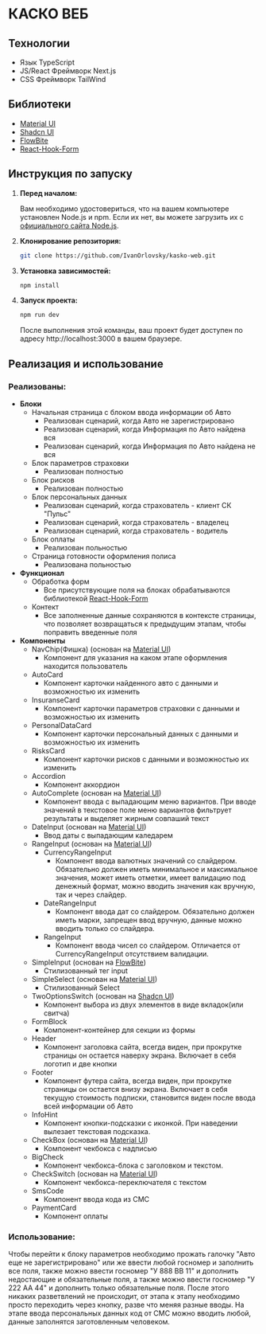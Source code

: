 # КАСКО ВЕБ

## Технологии

-   Язык TypeScript
-   JS/React Фреймворк Next.js
-   CSS Фреймворк TailWind

## Библиотеки

-   [Material UI](https://mui.com/)
-   [Shadcn UI](https://ui.shadcn.com/)
-   [FlowBite](https://flowbite.com/)
-   [React-Hook-Form](https://react-hook-form.com/)

## Инструкция по запуску

1. **Перед началом:**

    Вам необходимо удостовериться, что на вашем компьютере установлен Node.js и npm. Если их нет, вы можете загрузить их с [официального сайта Node.js](https://nodejs.org/).

2. **Клонирование репозитория:**

    ```bash
    git clone https://github.com/IvanOrlovsky/kasko-web.git
    ```

3. **Установка зависимостей:**

    ```bash
    npm install
    ```

4. **Запуск проекта:**

    ```bash
    npm run dev
    ```

    После выполнения этой команды, ваш проект будет доступен по адресу http://localhost:3000 в вашем браузере.

## **Реализация и использование**

### Реализованы:

-   **Блоки**
    -   Начальная страница с блоком ввода информации об Авто
        -   Реализован сценарий, когда Авто не зарегистрировано
        -   Реализован сценарий, когда Информация по Авто найдена вся
        -   Реализован сценарий, когда Информация по Авто найдена не вся
    -   Блок параметров страховки
        -   Реализован полностью
    -   Блок рисков
        -   Реализован полностью
    -   Блок персональных данных
        -   Реализован сценарий, когда страхователь - клиент СК "Пульс"
        -   Реализован сценарий, когда страхователь - владелец
        -   Реализован сценарий, когда страхователь - водитель
    -   Блок оплаты
        -   Реализован польностью
    -   Страница готовности оформления полиса
        -   Реализована польностью
-   **Функционал**
    -   Обработка форм
        -   Все присутствующие поля на блоках обрабатываются библиотекой [React-Hook-Form](https://react-hook-form.com/)
    -   Контект
        -   Все заполненные данные сохраняются в контексте страницы, что позволяет возвращаться к предыдущим этапам, чтобы поправить введенные поля
-   **Компоненты**
    -   NavChip(Фишка) (основан на [Material UI](https://mui.com/))
        -   Компонент для указания на каком этапе оформления находится пользователь
    -   AutoCard
        -   Компонент карточки найденного авто с данными и возможностью их изменить
    -   InsuranseCard
        -   Компонент карточки параметров страховки с данными и возможностью их изменить
    -   PersonalDataCard
        -   Компонент карточки персональный данных с данными и возможностью их изменить
    -   RisksCard
        -   Компонент карточки рисков с данными и возможностью их изменить
    -   Accordion
        -   Компонент аккордион
    -   AutoComplete (основан на [Material UI](https://mui.com/))
        -   Компонент ввода с выпадающим меню вариантов. При вводе значений в текстовое поле меню вариантов фильтрует результаты и выделяет жирным совпаший текст
    -   DateInput (основан на [Material UI](https://mui.com/))
        -   Ввод даты с выпадающим каледарем
    -   RangeInput (основан на [Material UI](https://mui.com/))
        -   CurrencyRangeInput
            -   Компонент ввода валютных значений со слайдером. Обязательно должен иметь минимальное и максимальное значения, может иметь отметки, имеет валидацию под денежный формат, можно вводить значения как вручную, так и через слайдер.
        -   DateRangeInput
            -   Компонент ввода дат со слайдером. Обязательно должен иметь марки, запрещен ввод вручную, данные можно вводить только со слайдера.
        -   RangeInput
            -   Компонент ввода чисел со слайдером. Отличается от CurrencyRangeInput отсутствием валидации.
    -   SimpleInput (основан на [FlowBite](https://flowbite.com/))
        -   Стилизованный тег input
    -   SimpleSelect (основан на [Material UI](https://mui.com/))
        -   Стилизованный Select
    -   TwoOptionsSwitch (основан на [Shadcn UI](https://ui.shadcn.com/))
        -   Компонент выбора из двух элементов в виде вкладок(или свитча)
    -   FormBlock
        -   Компонент-контейнер для секции из формы
    -   Header
        -   Компонент заголовка сайта, всегда виден, при прокрутке страницы он остается наверху экрана. Включает в себя логотип и две кнопки
    -   Footer
        -   Компонент футера сайта, всегда виден, при прокрутке страницы он остается внизу экрана. Включает в себя текущую стоимость подписки, становится виден после ввода всей информации об Авто
    -   InfoHint
        -   Компонент кнопки-подсказки с иконкой. При наведении вылезает текстовая подсказка.
    -   CheckBox (основан на [Material UI](https://mui.com/))
        -   Компонент чекбокса с надписью
    -   BigCheck
        -   Компонент чекбокса-блока с заголовком и текстом.
    -   CheckSwitch (основан на [Material UI](https://mui.com/))
        -   Компонент чекбокса-переключателя с текстом
    -   SmsCode
        -   Компонент ввода кода из СМС
    -   PaymentCard
        -   Компонент оплаты

### Использование:

Чтобы перейти к блоку параметров необходимо прожать галочку "Авто еще не зарегистрировано" или же ввести любой госномер и заполнить все поля, также можно ввести госномер "У 888 ВВ 11" и дополнить недостающие и обязательные поля, а также можно ввести госномер "У 222 АА 44" и дополнить только обязательные поля. После этого никаких разветвлений не происходит, от этапа к этапу необходимо просто переходить через кнопку, разве что меняя разные вводы. На этапе ввода персональных данных код от СМС можно вводить любой, данные заполнятся заготовленным человеком.
